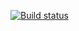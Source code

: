 [![Build status](https://ci.appveyor.com/api/projects/status/y8yul47tyl96x02x?svg=true)](https://ci.appveyor.com/project/alexkauf94/autotests-4)